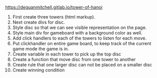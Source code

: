 https://dequanmitchell.gitlab.io/tower-of-hanoi

1. First create three towers (html markup).
2. Next create divs for disc.
3. Style disc so that we can see visible representation on the page.
4. Style main div for gameboard with a background color as well. 
5. Add click handlers to each of the towers to listen for each move.
6. Put clickhandler on entire game board, to keep track of the current game mode the game is in.
7. Create variable in each tower to pick up the top disc
8. Create a function that move disc from one tower to another 
9. Create rule that one larger disc can not be placed on a smaller disc
10. Create winning condition 